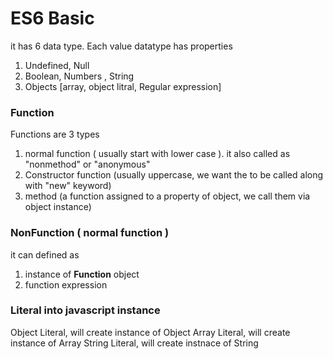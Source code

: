 # ES6 Basic

it has 6 data type.
Each value datatype has properties

1. Undefined, Null
2. Boolean, Numbers , String
3. Objects [array, object litral, Regular expression] 

### Function

Functions are 3 types
1. normal function ( usually start with lower case ).  it also called as "nonmethod" or "anonymous"
2. Constructor function (usually uppercase, we want the to be called along with "new" keyword)
3. method (a function assigned to a property of object, we call them via object instance)

### NonFunction ( normal function )
it can defined as 

1. instance of **Function** object
2. function expression

### Literal into javascript instance

Object Literal,  will create instance of Object
Array Literal, will create instance of Array
String Literal, will create instnace of String
